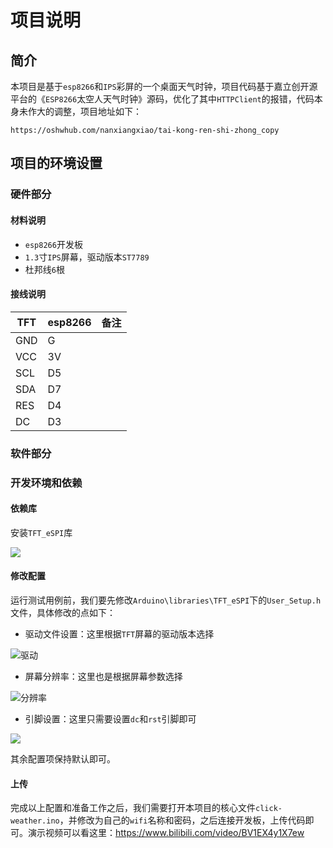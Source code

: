 # 项目说明

## 简介

本项目是基于`esp8266`和`IPS`彩屏的一个桌面天气时钟，项目代码基于嘉立创开源平台的《`ESP8266`太空人天气时钟》源码，优化了其中`HTTPClient`的报错，代码本身未作大的调整，项目地址如下：

```
https://oshwhub.com/nanxiangxiao/tai-kong-ren-shi-zhong_copy
```


## 项目的环境设置

### 硬件部分

#### 材料说明

- `esp8266`开发板
- `1.3`寸`IPS`屏幕，驱动版本`ST7789`
- 杜邦线`6`根


#### 接线说明

TFT | esp8266 | 备注
---|---|---
GND | G  |
VCC | 3V |
SCL | D5 |
SDA | D7 |
RES | D4 |
DC  | D3 |



### 软件部分

### 开发环境和依赖

#### 依赖库

安装`TFT_eSPI`库

![](https://syske-pic-bed.oss-cn-hangzhou.aliyuncs.com/imgs/20230228230533.png)

#### 修改配置

运行测试用例前，我们要先修改`Arduino\libraries\TFT_eSPI`下的`User_Setup.h`文件，具体修改的点如下：

- 驱动文件设置：这里根据`TFT`屏幕的驱动版本选择
  
![驱动](https://syske-pic-bed.oss-cn-hangzhou.aliyuncs.com/imgs/20230228230850.png)

- 屏幕分辨率：这里也是根据屏幕参数选择

![分辨率](https://syske-pic-bed.oss-cn-hangzhou.aliyuncs.com/imgs/20230228231357.png)

- 引脚设置：这里只需要设置`dc`和`rst`引脚即可

![](https://syske-pic-bed.oss-cn-hangzhou.aliyuncs.com/imgs/20230228231504.png)

其余配置项保持默认即可。

#### 上传

完成以上配置和准备工作之后，我们需要打开本项目的核心文件`click-weather.ino`，并修改为自己的`wifi`名称和密码，之后连接开发板，上传代码即可。演示视频可以看这里：<https://www.bilibili.com/video/BV1EX4y1X7ew>
